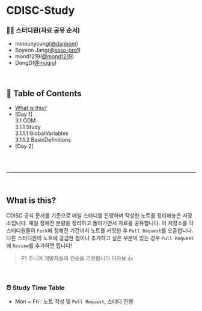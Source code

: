 # CDISC-Study

### 🧑‍💻 스터디원(자료 공유 순서)
- mineunyoung([@danbom](https://github.com/danbom))
- Soyeon Jang([@ssso-pro1](https://github.com/ssso-pro1))
- mond1219([@mond1219](https://github.com/mond1219))
- DongD([@mugju](https://github.com/mugju))
</br>

## 📑 Table of Contents
- [What is this?](#what-is-this)
- [Day 1] 
  </br>
  3.1 ODM
  </br>
    3.1.1 Study
  </br>
      3.1.1.1 GlobalVariables </br>
      3.1.1.2 BasicDefinitions </br>
- [Day 2]
  

</br>
</br> 

---

</br>

## What is this?
CDISC 공식 문서를 기준으로 매일 스터디를 진행하며 작성한 노트를 정리해놓은 저장소입니다. 매일 정해진 분량을 정리하고 돌아가면서 자료를 공유합니다. 이 저장소를 각 스터디원들이 `Fork`해 정해진 기간까지 노트를 커밋한 후 `Pull Request`를 오픈합니다. 다른 스터디원의 노트에 궁금한 점이나 추가하고 싶은 부분이 있는 경우 `Pull Request`에 `Review`를 추가하면 됩니다!  

> P1 주니어 개발자들의 건승을 기원합니다 아자뵤 :thumbsup:
</br>

### ⏰ Study Time Table
- Mon ~ Fri : 노트 작성 및 `Pull Request`, 스터디 진행
</br>


